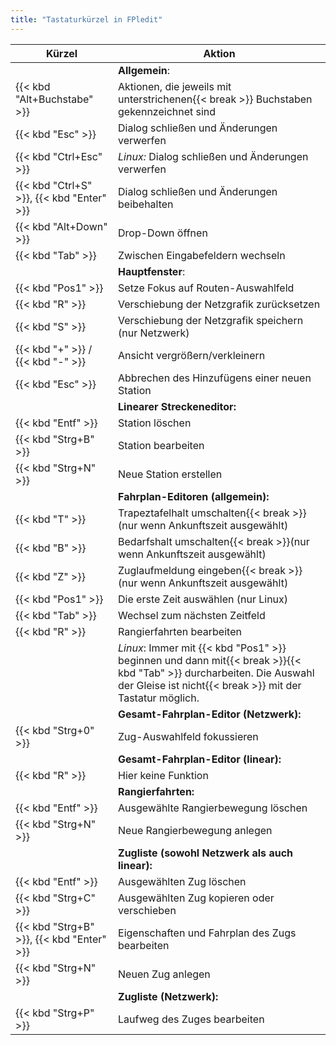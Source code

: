 ```yaml
---
title: "Tastaturkürzel in FPledit"
---
```


| Kürzel                                        | Aktion                                                                             |
|-----------------------------------------------|------------------------------------------------------------------------------------|
|                                               | **Allgemein**:                                                                     
| {{< kbd "Alt+Buchstabe" >}}                   | Aktionen, die jeweils mit unterstrichenen{{< break >}} Buchstaben gekennzeichnet sind           
| {{< kbd "Esc" >}}			                    | Dialog schließen und Änderungen verwerfen
| {{< kbd "Ctrl+Esc" >}}			            | *Linux:* Dialog schließen und Änderungen verwerfen         
| {{< kbd "Ctrl+S" >}}, {{< kbd "Enter" >}}     | Dialog schließen und Änderungen beibehalten                                        
| {{< kbd "Alt+Down" >}}                        | Drop-Down öffnen                                                                   
| {{< kbd "Tab" >}}			                    | Zwischen Eingabefeldern wechseln                                                            
|                                               | **Hauptfenster**:                                                                  
| {{< kbd "Pos1" >}}                            | Setze Fokus auf Routen-Auswahlfeld
| {{< kbd "R" >}}                               | Verschiebung der Netzgrafik zurücksetzen
| {{< kbd "S" >}}                               | Verschiebung der Netzgrafik speichern (nur Netzwerk)
| {{< kbd "+" >}} / {{< kbd "-" >}}             | Ansicht vergrößern/verkleinern
| {{< kbd "Esc" >}}                             | Abbrechen des Hinzufügens einer neuen Station
|                                               | **Linearer Streckeneditor:**
| {{< kbd "Entf" >}}                            | Station löschen
| {{< kbd "Strg+B" >}}                          | Station bearbeiten
| {{< kbd "Strg+N" >}}                          | Neue Station erstellen
|                                               | **Fahrplan-Editoren (allgemein):**
| {{< kbd "T" >}}                               | Trapeztafelhalt umschalten{{< break >}}(nur wenn Ankunftszeit ausgewählt)
| {{< kbd "B" >}}                               | Bedarfshalt umschalten{{< break >}}(nur wenn Ankunftszeit ausgewählt)
| {{< kbd "Z" >}}                               | Zuglaufmeldung eingeben{{< break >}}(nur wenn Ankunftszeit ausgewählt)
| {{< kbd "Pos1" >}}                            | Die erste Zeit auswählen (nur Linux)
| {{< kbd "Tab" >}}                             | Wechsel zum nächsten Zeitfeld
| {{< kbd "R" >}}                               | Rangierfahrten bearbeiten
|                                               | *Linux*: Immer mit {{< kbd "Pos1" >}} beginnen und dann mit{{< break >}}{{< kbd "Tab" >}} durcharbeiten. Die Auswahl der Gleise ist nicht{{< break >}} mit der Tastatur möglich.
|                                               | **Gesamt-Fahrplan-Editor (Netzwerk):**
| {{< kbd "Strg+0" >}} | Zug-Auswahlfeld fokussieren
|                                               | **Gesamt-Fahrplan-Editor (linear):**
| {{< kbd "R" >}} | Hier keine Funktion
|                                               | **Rangierfahrten:**
| {{< kbd "Entf" >}}                            | Ausgewählte Rangierbewegung löschen
| {{< kbd "Strg+N" >}}                          | Neue Rangierbewegung anlegen
|                                               | **Zugliste (sowohl Netzwerk als auch linear):**
| {{< kbd "Entf" >}}                            | Ausgewählten Zug löschen
| {{< kbd "Strg+C" >}}                          | Ausgewählten Zug kopieren oder verschieben
| {{< kbd "Strg+B" >}}, {{< kbd "Enter" >}}     | Eigenschaften und Fahrplan des Zugs bearbeiten
| {{< kbd "Strg+N" >}}                          | Neuen Zug anlegen
|                                               | **Zugliste (Netzwerk):**
| {{< kbd "Strg+P" >}}                          | Laufweg des Zuges bearbeiten
